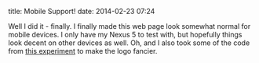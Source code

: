 title: Mobile Support!
date: 2014-02-23 07:24

Well I did it - finally. I finally made this web page look somewhat normal for mobile devices. I only have my Nexus 5 to test with, but hopefully
things look decent on other devices as well. Oh, and I also took some of the code from [this experiment](/examples/d3-scramble/) to make the logo fancier.